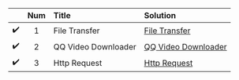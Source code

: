 |   | Num | Title | Solution |
| :---: | :---: | :--- | :--- |
| :heavy_check_mark: | 1 | File Transfer | [File Transfer](./File%20Transfer) |
| :heavy_check_mark: | 2 | QQ Video Downloader | [QQ Video Downloader](./QQ%20Video%20Downloader) |
| :heavy_check_mark: | 3 | Http Request | [Http Request](./Http%20Request) |
